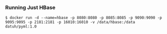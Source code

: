 ### Running Just HBase

    $ docker run -d --name=hbase -p 8080:8080 -p 8085:8085 -p 9090:9090 -p 9095:9095 -p 2181:2181 -p 16010:16010 -v /data/hbase:/data datuh/pyml:1.0
